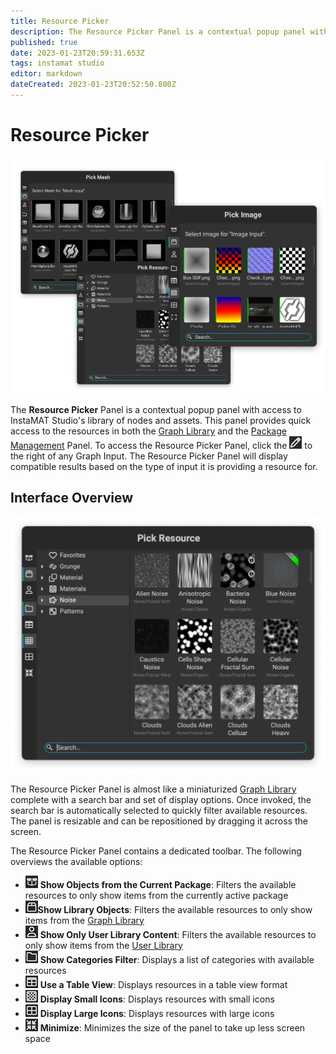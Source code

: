 ```yaml
---
title: Resource Picker
description: The Resource Picker Panel is a contextual popup panel with access to InstaMAT Studio's library of nodes and assets.
published: true
date: 2023-01-23T20:59:31.653Z
tags: instamat studio
editor: markdown
dateCreated: 2023-01-23T20:52:50.800Z
---
```


# Resource Picker

![Resource Picker variants](/instamat_studio/canvas/resource_picker_variants.png)


The **Resource Picker** Panel is a contextual popup panel with access to InstaMAT Studio's library of nodes and assets. This panel provides quick access to the resources in both the <a href="../Graph_Library.html">Graph Library</a> and the <a href="../Package_Management.html">Package Management</a> Panel. To access the Resource Picker Panel, click the ![Pencil Icon](/instamat_studio/canvas/pencil_icon.png) to the right of any Graph Input. The Resource Picker Panel will display compatible results based on the type of input it is providing a resource for.

## Interface Overview

<img src="/instamat_studio/canvas/resource_picker_3.png" alt="Resource Picker" width="600"/>

The Resource Picker Panel is almost like a miniaturized <a href="../Graph_Library.html">Graph Library</a> complete with a search bar and set of display options. Once invoked, the search bar is automatically selected to quickly filter available resources. The panel is resizable and can be repositioned by dragging it across the screen.

The Resource Picker Panel contains a dedicated toolbar. The following overviews the available options:

- ![Icon](/instamat_studio/canvas/show_objects_from_current_package_icon.png) **Show Objects from the Current Package**: Filters the available resources to only show items from the currently active package
- ![Icon](/instamat_studio/canvas/show_library_objects_icon.png)**Show Library Objects**: Filters the available resources to only show items from the <a href="">Graph Library</a>
- ![Icon](/instamat_studio/canvas/show_only_user_library_content_icon.png) **Show Only User Library Content**: Filters the available resources to only show items from the <a href="/instamat_studio/canvas/">User Library</a>
- ![Icon](/instamat_studio/canvas/search_in_selected_category_icon.png) **Show Categories Filter**: Displays a list of categories with available resources
- ![icon](/instamat_studio/canvas/use_a_table_view_icon.png) **Use a Table View**: Displays resources in a table view format
- ![icon](/instamat_studio/canvas/display_small_icons_icon.png) **Display Small Icons**: Displays resources with small icons
- ![icon](/instamat_studio/canvas/display_large_icons_icon.png) **Display Large Icons**: Displays resources with large icons
- ![Icon](/instamat_studio/canvas/minimize_icon.png) **Minimize**: Minimizes the size of the panel to take up less screen space